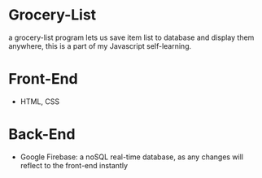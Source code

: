 # Grocery-List 

a grocery-list program lets us save item list to database and display them anywhere, this is a part of my Javascript self-learning.


# Front-End

- HTML, CSS

# Back-End

- Google Firebase: a noSQL real-time database, as any changes will reflect to the front-end instantly